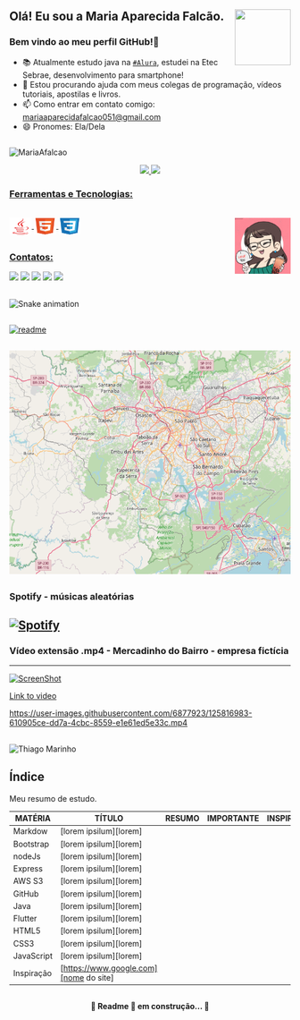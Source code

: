 
## Olá! Eu sou a Maria Aparecida Falcão.  <img src="https://github.com/MariaAfalcao/MariaAfalcao/blob/main/video.gif" width="100" height="100" align="right">

### Bem vindo ao meu perfil GitHub!👋

- 📚 Atualmente estudo java na <code>[#Alura](https://www.alura.com.br/)</code>, estudei na Etec Sebrae, desenvolvimento para smartphone!
- 🤔 Estou procurando ajuda com meus colegas de programação, vídeos tutoriais, apostilas e livros.
- 📫 Como entrar em contato comigo: mariaaparecidafalcao051@gmail.com
- 😄 Pronomes: Ela/Dela

##

<p align="left"><img src="https://komarev.com/ghpvc/?username=MariaAfalcao&label=Profile%20views&color=0e75b6&style=flat" alt="MariaAfalcao" /> </p>

<div align="center">
  <a href="https://github.com/MariaAfalcao">
  <img height="180em" src="https://github-readme-stats.vercel.app/api?username=MariaAfalcao&show_icons=true&theme=highcontrast&include_all_commits=true&count_private=true"/>
  <img height="180em" src="https://github-readme-stats.vercel.app/api/top-langs/?username=MariaAfalcao&layout=compact&langs_count=7&theme=highcontrast"/>
</div>
  
 ### Ferramentas e Tecnologias:
  
  <div style="display: inline_block"><br>
  <img align="center" alt="Maria-Java" height="30" width="40" src="https://raw.githubusercontent.com/devicons/devicon/master/icons/java/java-plain.svg">
  <img align="center" alt="Maria-HTML5" height="30" width="40" src="https://raw.githubusercontent.com/devicons/devicon/master/icons/html5/html5-original.svg">
  <img align="center" alt="Maria-CSS3" height="30" width="40" src="https://raw.githubusercontent.com/devicons/devicon/master/icons/css3/css3-original.svg">
 
<img src="https://github.com/MariaAfalcao/imagem/blob/main/gif-300x300-n.gif" width="100" height="100" align="right">
</div>
  
  ##
  
### Contatos:

<div>
<a href="https://www.youtube.com/channel/UCU8Ln-zELwRuSHc98SwnfNg" target="_blank"><img src="https://img.shields.io/badge/YouTube-FF0000?style=for-the-badge&logo=youtube&logoColor=white" target="_blank"></a>
<a href="https://www.instagram.com/maria.afalcao3/" target="_blank"><img src="https://img.shields.io/badge/-Instagram-%23E4405F?style=for-the-badge&logo=instagram&logoColor=white" target="_blank"></a>
<a href="https://twitter.com/MariaAfalcao" target="_blank"><img src="https://img.shields.io/badge/Twitter-9146FF?style=for-the-badge&logo=twitter&logoColor=white" target="_blank"></a>
<a href = "mailto:mariaaparecidafalcao051@gmail.com"><img src="https://img.shields.io/badge/Gmail-D14836?style=for-the-badge&logo=gmail&logoColor=white" target="_blank"></a>
<a href="https://www.linkedin.com/in/maria-aparecida-falc%C3%A3o-68242917a/" target="_blank"><img src="https://img.shields.io/badge/-LinkedIn-%230077B5?style=for-the-badge&logo=linkedin&logoColor=white" target="_blank"></a>   
</div>

##
  ![Snake animation](https://github.com/MariaAfalcao/MariaAfalcao/blob/output/github-contribution-grid-snake.svg)

##

</div>
 
[![ readme ](https://github-readme-stats.vercel.app/api/pin/?username=MariaAfalcao&repo=MariaAfalcao&theme=react)](https://github.com/MariaAfalcao/MariaAfalcao) 

##

<img src="https://github.com/MariaAfalcao/imagem/blob/main/map.png" width="1000" height="400" align="center">

##

### Spotify - músicas aleatórias

[![Spotify](https://github-readme-remake.vercel.app/api/spotify)](https://open.spotify.com/track/2diKs21Dq3e6K2gfhMJLCO?si=b98b00ef5e7740e3)
<br/>
---

### Vídeo extensão .mp4 - Mercadinho do Bairro - empresa fictícia
-----------------------------------------------------------------

[![ScreenShot](https://raw.github.com/GabLeRoux/WebMole/master/ressources/WebMole_Youtube_Video.png)](https://github.com/MariaAfalcao/imagem/blob/main/91cda442-4db6-4ed4-9dad-5cf74907f37c-0-84c522b1-82cc-48df-bac0-89ab94709a57.mp4  )

[Link to video](https://github.com/MariaAfalcao/imagem/blob/main/91cda442-4db6-4ed4-9dad-5cf74907f37c-0-84c522b1-82cc-48df-bac0-89ab94709a57.mp4)

https://user-images.githubusercontent.com/6877923/125816983-610905ce-dd7a-4cbc-8559-e1e61ed5e33c.mp4

##

![Thiago Marinho](https://pbs.twimg.com/profile_banners/41742474/1490016588/1500x500)

##


## Índice

Meu resumo de estudo.

| MATÉRIA | TÍTULO | RESUMO | IMPORTANTE | INSPIRAÇÃO | 
| ------ | ------ | ------ | ------ |------ | 
| Markdow | [lorem ipsilum][lorem] |
| Bootstrap | [lorem ipsilum][lorem] |
| nodeJs | [lorem ipsilum][lorem] |
| Express | [lorem ipsilum][lorem] |
| AWS S3 | [lorem ipsilum][lorem] |
| GitHub | [lorem ipsilum][lorem] |
| Java | [lorem ipsilum][lorem] |
| Flutter | [lorem ipsilum][lorem] |
| HTML5 | [lorem ipsilum][lorem] |
| CSS3 | [lorem ipsilum][lorem] |
| JavaScript | [lorem ipsilum][lorem] |
| Inspiração | [https://www.google.com][nome do site] |

##

<h4 align="center"> 
	🚧  Readme 🚀 em construção...  🚧
</h4>

##

</div>
